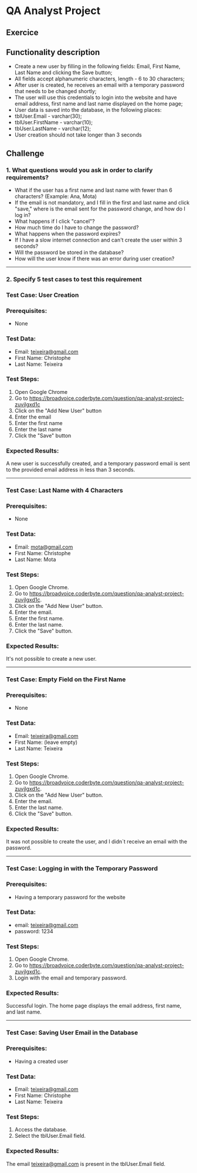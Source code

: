 # QA Analyst Project

## Exercice

## Functionality description
- Create a new user by filling in the following fields: Email, First Name, Last Name and clicking the Save button;
- All fields accept alphanumeric characters, length - 6 to 30 characters;
- After user is created, he receives an email with a temporary password that needs to be changed shortly;
- The user will use this credentials to login into the website and have email address, first name and last name displayed on the home page;
- User data is saved into the database, in the following places:
- tblUser.Email - varchar(30);
- tblUser.FirstName - varchar(10);
- tbUser.LastName - varchar(12);
- User creation should not take longer than 3 seconds

## Challenge

### 1. What questions would you ask in order to clarify requirements?

- What if the user has a first name and last name with fewer than 6 characters? (Example: Ana, Mota)
- If the email is not mandatory, and I fill in the first and last name and click "save," where is the email sent for the password change, and how do I log in?
- What happens if I click "cancel"?
- How much time do I have to change the password?
- What happens when the password expires?
- If I have a slow internet connection and can't create the user within 3 seconds?
- Will the password be stored in the database?
- How will the user know if there was an error during user creation?

-----------------

###  2. Specify 5 test cases to test this requirement
### Test Case: User Creation

### Prerequisites:
- None

### Test Data:
- Email: teixeira@gmail.com
- First Name: Christophe
- Last Name: Teixeira

### Test Steps:
1. Open Google Chrome
2. Go to https://broadvoice.coderbyte.com/question/qa-analyst-project-zuvjlgxd1c
3. Click on the "Add New User" button
4. Enter the email
5. Enter the first name
6. Enter the last name
7. Click the "Save" button

### Expected Results:
A new user is successfully created, and a temporary password email is sent to the provided email address in less than 3 seconds.

--------------------

### Test Case: Last Name with 4 Characters

### Prerequisites:
- None

### Test Data:
- Email: mota@gmail.com
- First Name: Christophe
- Last Name: Mota

### Test Steps:
1. Open Google Chrome.
2. Go to https://broadvoice.coderbyte.com/question/qa-analyst-project-zuvjlgxd1c.
3. Click on the "Add New User" button.
4. Enter the email.
5. Enter the first name.
6. Enter the last name.
7. Click the "Save" button.

### Expected Results:
It's not possible to create a new user.

------------------

### Test Case: Empty Field on the First Name

### Prerequisites:
- None

### Test Data:
- Email: teixeira@gmail.com
- First Name: (leave empty)
- Last Name: Teixeira

### Test Steps:
1. Open Google Chrome.
2. Go to https://broadvoice.coderbyte.com/question/qa-analyst-project-zuvjlgxd1c.
3. Click on the "Add New User" button.
4. Enter the email.
5. Enter the last name.
6. Click the "Save" button.

### Expected Results:
It was not possible to create the user, and I didn´t receive an email with the password.

------------

### Test Case: Logging in with the Temporary Password

### Prerequisites:
- Having a temporary password for the website

### Test Data:
- email: teixeira@gmail.com
- password: 1234

### Test Steps:
1. Open Google Chrome.
2. Go to https://broadvoice.coderbyte.com/question/qa-analyst-project-zuvjlgxd1c.
3. Login with the email and temporary password.

### Expected Results:
Successful login. The home page displays the email address, first name, and last name.

------------

### Test Case: Saving User Email in the Database

### Prerequisites:
- Having a created user

### Test Data:
- Email: teixeira@gmail.com
- First Name: Christophe
- Last Name: Teixeira

### Test Steps:
1. Access the database.
2. Select the tblUser.Email field.


### Expected Results:
The email teixeira@gmail.com is present in the tblUser.Email field.




